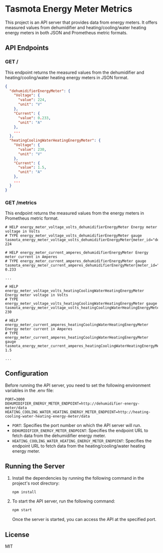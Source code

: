 # Tasmota Energy Meter Metrics

This project is an API server that provides data from energy meters. It offers measured values from dehumidifier and heating/cooling/water heating energy meters in both JSON and Prometheus metric formats.

## API Endpoints

### GET /

This endpoint returns the measured values from the dehumidifier and heating/cooling/water heating energy meters in JSON format.

```json
{
  "dehumidifierEnergyMeter": {
    "Voltage": {
      "value": 224,
      "unit": "V"
    },
    "Current": {
      "value": 0.233,
      "unit": "A"
    },
    ...
  },
  "heatingCoolingWaterHeatingEnergyMeter": {
    "Voltage": {
      "value": 230,
      "unit": "V"
    },
    "Current": {
      "value": 1.5,
      "unit": "A"
    },
    ...
  }
}
```

### GET /metrics

This endpoint returns the measured values from the energy meters in Prometheus metric format.

```
# HELP energy_meter_voltage_volts_dehumidifierEnergyMeter Energy meter voltage in Volts
# TYPE energy_meter_voltage_volts_dehumidifierEnergyMeter gauge
tasmota_energy_meter_voltage_volts_dehumidifierEnergyMeter{meter_id="dehumidifierEnergyMeter"} 224

# HELP energy_meter_current_amperes_dehumidifierEnergyMeter Energy meter current in Amperes
# TYPE energy_meter_current_amperes_dehumidifierEnergyMeter gauge
tasmota_energy_meter_current_amperes_dehumidifierEnergyMeter{meter_id="dehumidifierEnergyMeter"} 0.233

...

# HELP energy_meter_voltage_volts_heatingCoolingWaterHeatingEnergyMeter Energy meter voltage in Volts
# TYPE energy_meter_voltage_volts_heatingCoolingWaterHeatingEnergyMeter gauge
tasmota_energy_meter_voltage_volts_heatingCoolingWaterHeatingEnergyMeter{meter_id="heatingCoolingWaterHeatingEnergyMeter"} 230

# HELP energy_meter_current_amperes_heatingCoolingWaterHeatingEnergyMeter Energy meter current in Amperes
# TYPE energy_meter_current_amperes_heatingCoolingWaterHeatingEnergyMeter gauge
tasmota_energy_meter_current_amperes_heatingCoolingWaterHeatingEnergyMeter{meter_id="heatingCoolingWaterHeatingEnergyMeter"} 1.5

...
```

## Configuration

Before running the API server, you need to set the following environment variables in the .env file:

```
PORT=3000
DEHUMIDIFIER_ENERGY_METER_ENDPOINT=http://dehumidifier-energy-meter/data
HEATING_COOLING_WATER_HEATING_ENERGY_METER_ENDPOINT=http://heating-cooling-water-heating-energy-meter/data
```

- `PORT`: Specifies the port number on which the API server will run.
- `DEHUMIDIFIER_ENERGY_METER_ENDPOINT`: Specifies the endpoint URL to fetch data from the dehumidifier energy meter.
- `HEATING_COOLING_WATER_HEATING_ENERGY_METER_ENDPOINT`: Specifies the endpoint URL to fetch data from the heating/cooling/water heating energy meter.

## Running the Server

1. Install the dependencies by running the following command in the project's root directory:

   ```sh
   npm install
   ```

2. To start the API server, run the following command:

   ```sh
   npm start
   ```

   Once the server is started, you can access the API at the specified port.

## License

MIT
